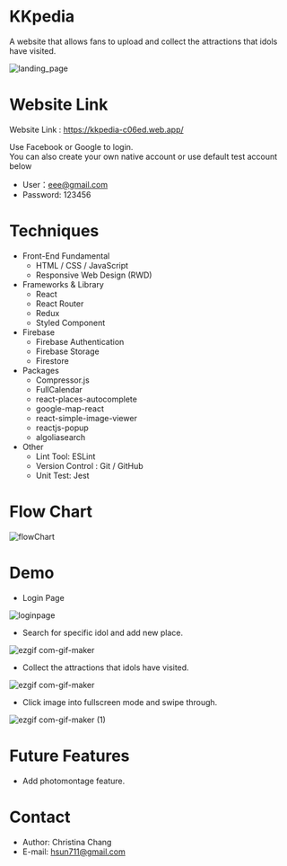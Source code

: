 # KKpedia
A website that allows fans to upload and collect the attractions that idols have visited.

![landing_page](https://user-images.githubusercontent.com/77537057/143887179-9dda2e13-81dd-413a-9a0c-640555dd9fd3.png)

# Website Link
Website Link : https://kkpedia-c06ed.web.app/

Use Facebook or Google to login.  
You can also create your own native account or use default test account below
- User：eee@gmail.com
- Password: 123456

# Techniques
- Front-End Fundamental
  - HTML / CSS / JavaScript
  - Responsive Web Design (RWD)
- Frameworks & Library
  - React
  - React Router
  - Redux
  - Styled Component
- Firebase
  - Firebase Authentication
  - Firebase Storage
  - Firestore
- Packages
  - Compressor.js
  - FullCalendar
  - react-places-autocomplete
  - google-map-react
  - react-simple-image-viewer
  - reactjs-popup
  - algoliasearch
- Other
  - Lint Tool: ESLint
  - Version Control : Git / GitHub
  - Unit Test: Jest

# Flow Chart

![flowChart ](https://user-images.githubusercontent.com/77537057/144165695-9c2567b6-43d0-4729-9c8e-f28bbe00c499.png)

# Demo
- Login Page

![loginpage](https://user-images.githubusercontent.com/77537057/144011201-e71b8967-113d-4cf5-8642-5fc2dce83379.png)

- Search for specific idol and add new place.

![ezgif com-gif-maker](https://user-images.githubusercontent.com/77537057/144169058-7661936d-7557-4c23-a1a1-7635ed7d24a5.gif)

- Collect the attractions that idols have visited.

![ezgif com-gif-maker](https://user-images.githubusercontent.com/77537057/144053756-606f866a-92c3-4d03-8323-5863f1600d3c.gif)

- Click image into fullscreen mode and swipe through.

![ezgif com-gif-maker (1)](https://user-images.githubusercontent.com/77537057/144054543-c8ddbad5-1d3e-443a-8f71-561ea54763c4.gif)


# Future Features
- Add photomontage feature.

# Contact
- Author: Christina Chang
- E-mail: hsun711@gmail.com
